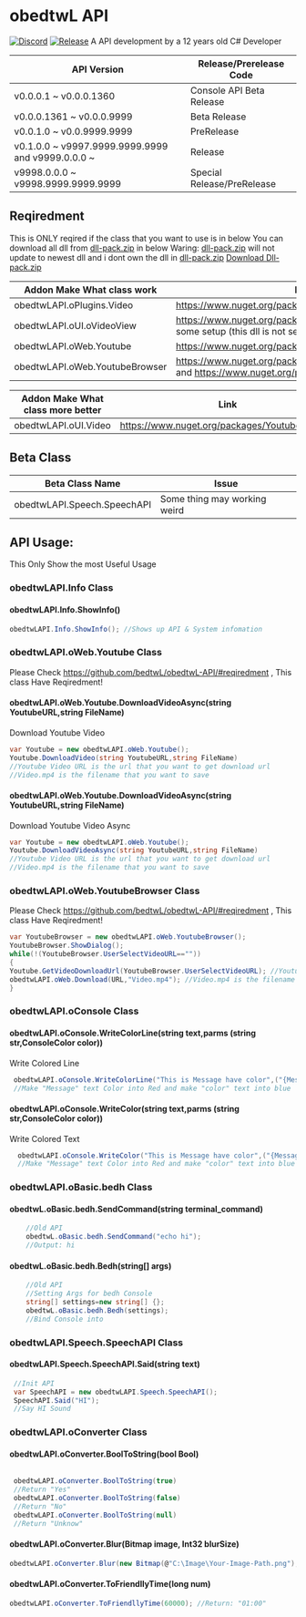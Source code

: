 # obedtwL API

[![Discord](https://img.shields.io/discord/1043885421303709831?label=Discord)](https://discord.gg/jAcdpzwW7d)
[![Release](https://img.shields.io/github/v/release/bedtwL/obedtwL-api?include_prereleases)](https://github.com/BedNeedNoob/obedtwL-API/releases)
A API development by a 12 years old C# Developer

| API Version |  Release/Prerelease Code  |
| ----------| ----------------------------------------|
| v0.0.0.1 ~ v0.0.0.1360| Console API Beta Release|
| v0.0.0.1361 ~ v0.0.0.9999| Beta Release|
| v0.0.1.0 ~ v0.0.9999.9999| PreRelease|
| v0.1.0.0 ~ v9997.9999.9999.9999 and v9999.0.0.0 ~ | Release|
| v9998.0.0.0 ~ v9998.9999.9999.9999| Special Release/PreRelease|

## Reqiredment

This is ONLY reqired if the class that you want to use is in below
You can download all dll from [dll-pack.zip](https://github.com/BedNeedNoob/obedtwL-API/files/10050785/dll-pack.zip) in below
Waring: [dll-pack.zip](https://github.com/bedtwL/obedtwL-API/files/10050785/dll-pack.zip) will not update to newest dll and i dont own the dll in [dll-pack.zip](https://github.com/BedNeedNoob/obedtwL-API/files/10050785/dll-pack.zip)
[Download Dll-pack.zip](https://github.com/bedtwL/obedtwL-API/files/10050785/dll-pack.zip)

| Addon Make What class work |  Link   |
| ----------| ------------------------------------------------|
| obedtwLAPI.oPlugins.Video   | https://www.nuget.org/packages/YoutubeExplode|
| obedtwLAPI.oUI.oVideoView     | https://www.nuget.org/packages/Vlc.DotNet.Forms And some setup (this dll is not setup in [dll-pack.zip](https://github.com/bedtwL/obedtwL-API/files/10050785/dll-pack.zip)|
| obedtwLAPI.oWeb.Youtube   | https://www.nuget.org/packages/YoutubeExplode|
| obedtwLAPI.oWeb.YoutubeBrowser   | https://www.nuget.org/packages/Microsoft.Web.WebView2 and https://www.nuget.org/packages/YoutubeExplode|

| Addon Make What class more better |  Link   |
| ----------| ------------------------------------------------|
| obedtwLAPI.oUI.Video | https://www.nuget.org/packages/YoutubeExplode|

## Beta Class
 | Beta Class Name | Issue |
 |---------|------------------|
 | obedtwLAPI.Speech.SpeechAPI | Some thing may working weird |

## API Usage:
 
   This Only Show the most Useful Usage
   
### obedtwLAPI.Info Class
   
#### obedtwLAPI.Info.ShowInfo()
   ```csharp
   obedtwLAPI.Info.ShowInfo(); //Shows up API & System infomation 
```
   ### obedtwLAPI.oWeb.Youtube Class
   Please Check https://github.com/bedtwL/obedtwL-API/#reqiredment , This class Have Reqiredment!
   #### obedtwLAPI.oWeb.Youtube.DownloadVideoAsync(string YoutubeURL,string FileName)
   Download Youtube Video
   ```csharp
   var Youtube = new obedtwLAPI.oWeb.Youtube();
   Youtube.DownloadVideo(string YoutubeURL,string FileName)
   //Youtube Video URL is the url that you want to get download url
   //Video.mp4 is the filename that you want to save
```
#### obedtwLAPI.oWeb.Youtube.DownloadVideoAsync(string YoutubeURL,string FileName)
   Download Youtube Video Async
   ```csharp
   var Youtube = new obedtwLAPI.oWeb.Youtube();
   Youtube.DownloadVideoAsync(string YoutubeURL,string FileName)
   //Youtube Video URL is the url that you want to get download url
   //Video.mp4 is the filename that you want to save
```
### obedtwLAPI.oWeb.YoutubeBrowser Class
   Please Check https://github.com/bedtwL/obedtwL-API/#reqiredment , This class Have Reqiredment!
   ```csharp
   var YoutubeBrowser = new obedtwLAPI.oWeb.YoutubeBrowser();
   YoutubeBrowser.ShowDialog();
   while(!(YoutubeBrowser.UserSelectVideoURL==""))
   {
   Youtube.GetVideoDownloadUrl(YoutubeBrowser.UserSelectVideoURL); //Youtube Video URL is the url that you want to get download url
   obedtwLAPI.oWeb.Download(URL,"Video.mp4"); //Video.mp4 is the filename that you want to save
   }
   
```
   
### obedtwLAPI.oConsole Class
   
#### obedtwLAPI.oConsole.WriteColorLine(string text,parms (string str,ConsoleColor color))
   Write Colored Line
      
   ```csharp
    obedtwLAPI.oConsole.WriteColorLine("This is Message have color",("{Message}",ConsoleColor.Red),("{color}",ConsoleColor.Blue));
    //Make "Message" text Color into Red and make "color" text into blue
```
#### obedtwLAPI.oConsole.WriteColor(string text,parms (string str,ConsoleColor color))
   Write Colored Text
      
  ```csharp
    obedtwLAPI.oConsole.WriteColor("This is Message have color",("{Message}",ConsoleColor.Red),("{color}",ConsoleColor.Blue));
    //Make "Message" text Color into Red and make "color" text into blue
```
### obedtwLAPI.oBasic.bedh Class
   
#### obedtwL.oBasic.bedh.SendCommand(string terminal_command)
```csharp
    //Old API 
    obedtwL.oBasic.bedh.SendCommand("echo hi");
    //Output: hi
```
#### obedtwL.oBasic.bedh.Bedh(string[] args)
```csharp
    //Old API 
    //Setting Args for bedh Console
    string[] settings=new string[] {};
    obedtwL.oBasic.bedh.Bedh(settings);
    //Bind Console into 
```
### obedtwLAPI.Speech.SpeechAPI Class
   
#### obedtwLAPI.Speech.SpeechAPI.Said(string text)
   ```csharp
    //Init API
    var SpeechAPI = new obedtwLAPI.Speech.SpeechAPI();
    SpeechAPI.Said("HI");
    //Say HI Sound
 ```
 
### obedtwLAPI.oConverter Class
   
#### obedtwLAPI.oConverter.BoolToString(bool Bool)
   ```csharp
   
    obedtwLAPI.oConverter.BoolToString(true)
    //Return "Yes"
    obedtwLAPI.oConverter.BoolToString(false)
    //Return "No"
    obedtwLAPI.oConverter.BoolToString(null)
    //Return "Unknow"
 ``` 
#### obedtwLAPI.oConverter.Blur(Bitmap image, Int32 blurSize)
   ```csharp
   obedtwLAPI.oConverter.Blur(new Bitmap(@"C:\Image\Your-Image-Path.png"), 10); //Get Bitmap with Blur Size 10
``` 
#### obedtwLAPI.oConverter.ToFriendllyTime(long num)
   ```csharp
   obedtwLAPI.oConverter.ToFriendllyTime(60000); //Return: "01:00"
``` 
